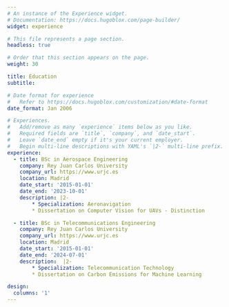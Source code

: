 ```yaml
---
# An instance of the Experience widget.
# Documentation: https://docs.hugoblox.com/page-builder/
widget: experience

# This file represents a page section.
headless: true

# Order that this section appears on the page.
weight: 30

title: Education
subtitle:

# Date format for experience
#   Refer to https://docs.hugoblox.com/customization/#date-format
date_format: Jan 2006

# Experiences.
#   Add/remove as many `experience` items below as you like.
#   Required fields are `title`, `company`, and `date_start`.
#   Leave `date_end` empty if it's your current employer.
#   Begin multi-line descriptions with YAML's `|2-` multi-line prefix.
experience:
  - title: BSc in Aerospace Engineering
    company: Rey Juan Carlos University
    company_url: https://www.urjc.es
    location: Madrid
    date_start: '2015-01-01'
    date_end: '2023-10-01'
    description: |2-
        * Specialization: Aeronavigation
        * Dissertation on Computer Vision for UAVs - Distinction

  - title: BSc in Telecommunications Engineering
    company: Rey Juan Carlos University
    company_url: https://www.urjc.es
    location: Madrid
    date_start: '2015-01-01'
    date_end: '2024-07-01'
    description:  |2-
        * Specialization: Telecommunication Technology
        * Dissertation on Carbon Emissions for Machine Learning

design:
  columns: '1'
---
```

